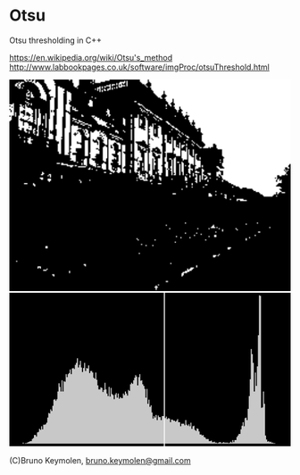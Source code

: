 Otsu
=====

Otsu thresholding in C++


<a href="https://en.wikipedia.org/wiki/Otsu's_method">https://en.wikipedia.org/wiki/Otsu's_method</a>
<br>
<a href="http://www.labbookpages.co.uk/software/imgProc/otsuThreshold.html">http://www.labbookpages.co.uk/software/imgProc/otsuThreshold.html</a>

<img src="results/result.png" width="550">
<br>
<img src="results/histogram.png" width="550">

(C)Bruno Keymolen, bruno.keymolen@gmail.com
